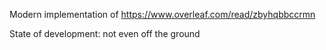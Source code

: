 Modern implementation of https://www.overleaf.com/read/zbyhqbbccrmn

State of development: not even off the ground
